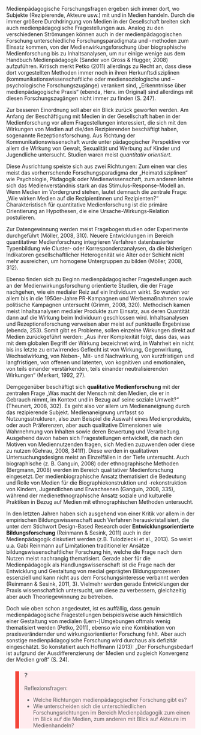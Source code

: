 <!-- filename: 03_Forschungsfragen_und_-methoden_der_Medienpaedagogik.md -->
<!-- title: Forschungsfragen und -methoden der Medienpädagogik -->

Medienpädagogische Forschungsfragen ergeben sich immer dort, wo Subjekte (Rezipierende, Akteure usw.) mit und in Medien handeln. Durch die immer größere Durchdringung von Medien in der Gesellschaft breiten sich auch medienpädagogische Fragestellungen aus. Analog zu den verschiedenen Strömungen können auch in der medienpädagogischen Forschung unterschiedliche Forschungsparadigmata und -methoden zum Einsatz kommen, von der Medienwirkungsforschung über biographische Medienforschung bis zu Inhaltsanalysen, um nur einige wenige aus dem Handbuch Medienpädagogik (Sander von Gross &amp; Hugger, 2008) aufzuführen. Kritisch merkt Petko (2011) allerdings zu Recht an, dass diese dort vorgestellten Methoden immer noch in ihren Herkunftsdisziplinen (kommunikationswissenschaftliche oder mediensoziologische und –psychologische Forschungszugänge) verankert sind, „Erkenntnisse über medienpädagogische Praxis“ (ebenda, Herv. im Original) sind allerdings mit diesen Forschungszugängen nicht immer zu finden (S. 247).

Zur besseren Einordnung soll aber ein Blick zurück geworfen werden. Am Anfang der Beschäftigung mit Medien in der Gesellschaft haben in der Medienforschung vor allem Fragestellungen interessiert, die sich mit den Wirkungen von Medien auf die/den Rezipierenden beschäftigt haben, sogenannte Rezeptionsforschung. Aus Richtung der Kommunikationswissenschaft wurde unter pädagogischer Perspektive vor allem die Wirkung von Gewalt, Sexualität und Werbung auf Kinder und Jugendliche untersucht. Studien waren meist *quantitativ orientiert*.

Diese Ausrichtung speiste sich aus zwei Richtungen: Zum einen war dies meist das vorherrschende Forschungsparadigma der „Heimatdisziplinen“ wie Psychologie, Pädagogik oder Medienwissenschaft, zum anderen lehnte sich das Medienverständnis stark an das Stimulus-Response-Modell an. Wenn Medien im Vordergrund stehen, lautet demnach die zentrale Frage: „Wie wirken Medien auf die Rezipientinnen und Rezipienten?“ Charakteristisch für quantitative Medienforschung ist die primäre Orientierung an Hypothesen, die eine Ursache-Wirkungs-Relation postulieren.

Zur Datengewinnung werden meist Fragebogenstudien oder Experimente durchgeführt (Möller, 2008, 310). Neuere Entwicklungen im Bereich quantitativer Medienforschung integrieren Verfahren datenbasierter Typenbildung wie Cluster- oder Korrespondenzanalysen, da die bisherigen Indikatoren gesellschaftlicher Heterogenität wie Alter oder Schicht nicht mehr ausreichen, um homogene Untergruppen zu bilden (Möller, 2008, 312).

Ebenso finden sich zu Beginn medienpädagogischer Fragestellungen auch an der Medienwirkungsforschung orientierte Studien, die der Frage nachgehen, wie ein medialer Reiz auf ein Individuum wirkt. So wurden vor allem bis in die 1950er-Jahre PR-Kampagnen und Werbemaßnahmen sowie politische Kampagnen untersucht (Grimm, 2008, 320). Methodisch kamen meist Inhaltsanalysen medialer Produkte zum Einsatz, aus deren Quantität dann auf die Wirkung beim Individuum geschlossen wird. Inhaltsanalysen und Rezeptionsforschung verweisen aber meist auf punktuelle Ergebnisse (ebenda, 253). Somit gibt es Probleme, sollen einzelne Wirkungen direkt auf Medien zurückgeführt werden: „Aus ihrer Komplexität folgt, dass das, was mit dem globalen Begriff der Wirkung bezeichnet wird, in Wahrheit ein nicht bis ins letzte zu entwirrendes Geflecht ist von Wirkung, Gegenwirkung, Wechselwirkung, von Neben-, Mit- und Nachwirkung, von kurzfristigen und langfristigen, von offenen und latenten, von kognitiven und emotionalen, von teils einander verstärkenden, teils einander neutralisierenden Wirkungen“ (Merkert, 1992, 27).

Demgegenüber beschäftigt sich **qualitative Medienforschung** mit der zentralen Frage „Was macht der Mensch mit den Medien, die er in Gebrauch nimmt, im Kontext und in Bezug auf seine soziale Umwelt?“ (Theunert, 2008, 302). Es geht also vor allem um Medienaneignung durch das rezipierende Subjekt. Medienaneignung umfasst so Nutzungsstrukturen, also zum Beispiel die Auswahl eines Medienprodukts, oder auch Präferenzen, aber auch qualitative Dimensionen wie Wahrnehmung von Inhalten sowie deren Bewertung und Verarbeitung. Ausgehend davon haben sich Fragestellungen entwickelt, die nach den Motiven von Mediennutzenden fragen, sich Medien zuzuwenden oder diese zu nutzen (Gehrau, 2008, 341ff). Diese werden in qualitativen Untersuchungsdesigns meist an Einzelfällen in der Tiefe untersucht. Auch biographische (z. B. Ganguin, 2008) oder ethnographische Methoden (Bergmann, 2008) werden im Bereich qualitativer Medienforschung eingesetzt. Der medienbiographische Ansatz thematisiert die Bedeutung und Rolle von Medien für die Biographiekonstruktion und -rekonstruktion von Kindern, Jugendlichen und Erwachsenen (Ganguin, 2008, 335), während der medienethnographische Ansatz soziale und kulturelle Praktiken in Bezug auf Medien mit ethnographischen Methoden untersucht.

In den letzten Jahren haben sich ausgehend von einer Kritik vor allem in der empirischen Bildungswissenschaft auch Verfahren herauskristallisiert, die unter dem Stichwort Design-Based Research oder **Entwicklungsorientierte Bildungsforschung** (Reinmann &amp; Sesink, 2011) auch in der Medienpädagogik diskutiert werden (z.B. Tulodziecki et al., 2013). So weist u.a. Gabi Reinmann auf Limitationen traditioneller Ansätze bildungswissenschaftlicher Forschung hin, welche die Frage nach dem Nutzen meist nachrangig thematisiert. Gerade aber für die Medienpädagogik als Handlungswissenschaft ist die Frage nach der Entwicklung und Gestaltung von medial geprägten Bildungsprozessen essenziell und kann nicht aus dem Forschungsinteresse verbannt werden (Reinmann &amp; Sesink, 2011, 3). Vielmehr werden gerade Entwicklungen der Praxis wissenschaftlich untersucht, um diese zu verbessern, gleichzeitig aber auch Theoriegewinnung zu betreiben.

Doch wie oben schon angedeutet, ist es auffällig, dass genuin medienpädagogische Fragestellungen beispielsweise auch hinsichtlich einer Gestaltung von medialen (Lern-)Umgebungen oftmals wenig thematisiert werden (Petko, 2011), ebenso wie eine Kombination von praxisverändernder und wirkungsorientierter Forschung fehlt. Aber auch sonstige medienpädagogische Forschung wird durchaus als defizitär eingeschätzt. So konstatiert auch Hoffmann (2013): „Der Forschungsbedarf ist aufgrund der Ausdifferenzierung der Medien und zugleich Konvergenz der Medien groß“ (S. 24).

<blockquote style="background: #FFEBEE; border-left: 10px solid #F44336">

### ?

Reflexionsfragen:

- Welche Richtungen medienpädagogischer Forschung gibt es?
- Wie unterscheiden sich die unterschiedlichen Forschungsrichtungen im Bereich Medienpädagogik zum einen im Blick auf die Medien, zum anderen mit Blick auf Akteure im Medienhandeln?

</blockquote>
